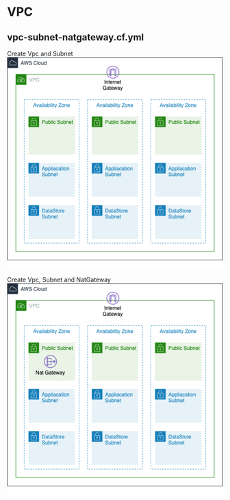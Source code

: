 # VPC

## vpc-subnet-natgateway.cf.yml

Create Vpc and Subnet<br>
![Create Vpc and Subnet](assets/vpc-subnet-wo-natgateway.png)

Create Vpc, Subnet and NatGateway<br>
![Create Vpc, Subnet and NatGateway](assets/vpc-subnet-natgateway.png)
